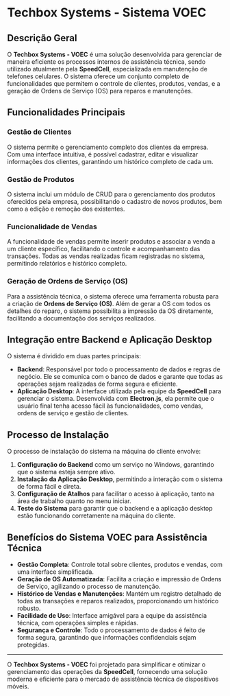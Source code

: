 # Techbox Systems - Sistema VOEC

## Descrição Geral

O **Techbox Systems - VOEC** é uma solução desenvolvida para gerenciar de maneira eficiente os processos internos de assistência técnica, sendo utilizado atualmente pela **SpeedCell**, especializada em manutenção de telefones celulares. O sistema oferece um conjunto completo de funcionalidades que permitem o controle de clientes, produtos, vendas, e a geração de Ordens de Serviço (OS) para reparos e manutenções.

## Funcionalidades Principais

### Gestão de Clientes

O sistema permite o gerenciamento completo dos clientes da empresa. Com uma interface intuitiva, é possível cadastrar, editar e visualizar informações dos clientes, garantindo um histórico completo de cada um.

### Gestão de Produtos

O sistema inclui um módulo de CRUD para o gerenciamento dos produtos oferecidos pela empresa, possibilitando o cadastro de novos produtos, bem como a edição e remoção dos existentes.

### Funcionalidade de Vendas

A funcionalidade de vendas permite inserir produtos e associar a venda a um cliente específico, facilitando o controle e acompanhamento das transações. Todas as vendas realizadas ficam registradas no sistema, permitindo relatórios e histórico completo.

### Geração de Ordens de Serviço (OS)

Para a assistência técnica, o sistema oferece uma ferramenta robusta para a criação de **Ordens de Serviço (OS)**. Além de gerar a OS com todos os detalhes do reparo, o sistema possibilita a impressão da OS diretamente, facilitando a documentação dos serviços realizados.

## Integração entre Backend e Aplicação Desktop

O sistema é dividido em duas partes principais:

- **Backend**: Responsável por todo o processamento de dados e regras de negócio. Ele se comunica com o banco de dados e garante que todas as operações sejam realizadas de forma segura e eficiente.
- **Aplicação Desktop**: A interface utilizada pela equipe da **SpeedCell** para gerenciar o sistema. Desenvolvida com **Electron.js**, ela permite que o usuário final tenha acesso fácil às funcionalidades, como vendas, ordens de serviço e gestão de clientes.

## Processo de Instalação

O processo de instalação do sistema na máquina do cliente envolve:

1. **Configuração do Backend** como um serviço no Windows, garantindo que o sistema esteja sempre ativo.
2. **Instalação da Aplicação Desktop**, permitindo a interação com o sistema de forma fácil e direta.
3. **Configuração de Atalhos** para facilitar o acesso à aplicação, tanto na área de trabalho quanto no menu iniciar.
4. **Teste do Sistema** para garantir que o backend e a aplicação desktop estão funcionando corretamente na máquina do cliente.

## Benefícios do Sistema VOEC para Assistência Técnica

- **Gestão Completa**: Controle total sobre clientes, produtos e vendas, com uma interface simplificada.
- **Geração de OS Automatizada**: Facilita a criação e impressão de Ordens de Serviço, agilizando o processo de manutenção.
- **Histórico de Vendas e Manutenções**: Mantém um registro detalhado de todas as transações e reparos realizados, proporcionando um histórico robusto.
- **Facilidade de Uso**: Interface amigável para a equipe da assistência técnica, com operações simples e rápidas.
- **Segurança e Controle**: Todo o processamento de dados é feito de forma segura, garantindo que informações confidenciais sejam protegidas.

---

O **Techbox Systems - VOEC** foi projetado para simplificar e otimizar o gerenciamento das operações da **SpeedCell**, fornecendo uma solução moderna e eficiente para o mercado de assistência técnica de dispositivos móveis.
